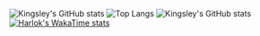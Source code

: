 ![Kingsley's GitHub
stats](https://github-readme-stats.vercel.app/api?username=kingsley-sama&show_icons=true&theme=radical)
![Top
Langs](https://github-readme-stats.vercel.app/api/top-langs/?username=kingsley-sama)
![Kingsley's GitHub
stats](https://github-readme-stats.vercel.app/api?username=kingsley-sama&show_icons=true&theme=radical)
[![Harlok's WakaTime stats](https://github-readme-stats.vercel.app/api/wakatime?username=kingsleySama)](https://github.com/anuraghazra/github-readme-stats)
	

